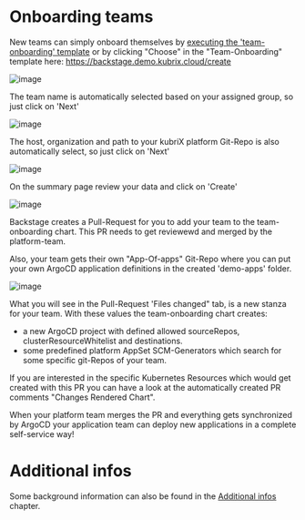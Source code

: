 # Onboarding teams

New teams can simply onboard themselves by [executing the 'team-onboarding' template](https://backstage.demo.kubrix.cloud/create/templates/default/team-onboarding) or by clicking "Choose" in the "Team-Onboarding" template here: https://backstage.demo.kubrix.cloud/create

![image](img/team-onboarding-1.png)

The team name is automatically selected based on your assigned group, so just click on 'Next'

![image](img/team-onboarding-2.png)

The host, organization and path to your kubriX platform Git-Repo is also automatically select, so just click on 'Next'

![image](img/team-onboarding-3.png)

On the summary page review your data and click on 'Create'

![image](img/team-onboarding-4.png)

Backstage creates a Pull-Request for you to add your team to the team-onboarding chart. This PR needs to get reviewewd and merged by the platform-team.

Also, your team gets their own "App-Of-apps" Git-Repo where you can put your own ArgoCD application definitions in the created 'demo-apps' folder.

![image](img/team-onboarding-5.png)

What you will see in the Pull-Request 'Files changed" tab, is a new stanza for your team.
With these values the team-onboarding chart creates:

* a new ArgoCD project with defined allowed sourceRepos, clusterResourceWhitelist and destinations.
* some predefined platform AppSet SCM-Generators which search for some specific git-Repos of your team.

If you are interested in the specific Kubernetes Resources which would get created with this PR
you can have a look at the automatically created PR comments "Changes Rendered Chart".

When your platform team merges the PR and everything gets synchronized by ArgoCD 
your application team can deploy new applications in a complete self-service way!

# Additional infos

Some background information can also be found in the [Additional infos](additional-infos.md) chapter.


